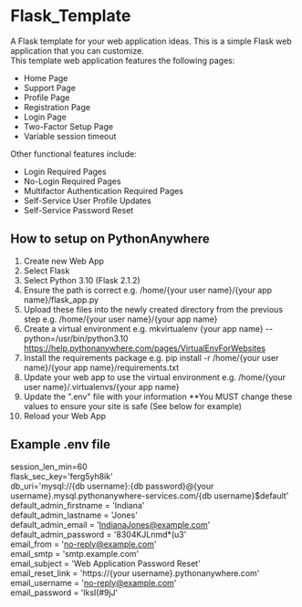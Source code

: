 # Flask_Template
A Flask template for your web application ideas. This is a simple Flask web application that you can customize.  
This template web application features the following pages:  
- Home Page
- Support Page
- Profile Page
- Registration Page
- Login Page
- Two-Factor Setup Page
- Variable session timeout

Other functional features include:
- Login Required Pages
- No-Login Required Pages
- Multifactor Authentication Required Pages
- Self-Service User Profile Updates
- Self-Service Password Reset

## How to setup on PythonAnywhere
1. Create new Web App
2. Select Flask
3. Select Python 3.10 (Flask 2.1.2)
4. Ensure the path is correct e.g. /home/{your user name}/{your app name}/flask_app.py
5. Upload these files into the newly created directory from the previous step e.g. /home/{your user name}/{your app name}
6. Create a virtual environment e.g. mkvirtualenv {your app name} --python=/usr/bin/python3.10 https://help.pythonanywhere.com/pages/VirtualEnvForWebsites
7. Install the requirements package e.g. pip install -r /home/{your user name}/{your app name}/requirements.txt
8. Update your web app to use the virtual environment e.g. /home/{your user name}/.virtualenvs/{your app name}
9. Update the ".env" file with your information **You MUST change these values to ensure your site is safe (See below for example)
10. Reload your Web App


## Example .env file
session_len_min=60  
flask_sec_key='ferg5yh8ik'  
db_uri='mysql://{db username}:{db password}@{your username}.mysql.pythonanywhere-services.com/{db username}$default'  
default_admin_firstname = 'Indiana'  
default_admin_lastname = 'Jones'  
default_admin_email = 'IndianaJones@example.com'  
default_admin_password = '8304KJLnmd*(u3'  
email_from = 'no-reply@example.com'  
email_smtp = 'smtp.example.com'  
email_subject = 'Web Application Password Reset'  
email_reset_link = 'https://{your username}.pythonanywhere.com'  
email_username = 'no-reply@example.com'  
email_password = 'lksI(#9jJ'  
